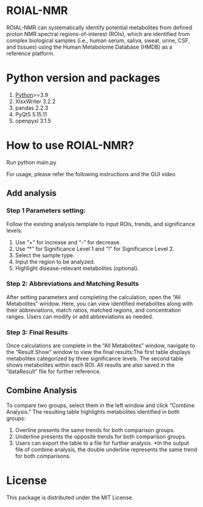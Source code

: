 # ROIAL-NMR
ROIAL-NMR can systematically identify potential metabolites from defined proton NMR spectral regions-of-interest (ROIs), which are identified from complex biological samples (i.e., human serum, saliva, sweat, urine, CSF, and tissues) using the Human Metabolome Database (HMDB) as a reference platform.


#  Python version and packages
1. [Python](https://www.anaconda.com/download/)>=3.9
2. XlsxWriter 3.2.2
3. pandas 2.2.3
4. PyQt5  5.15.11
5. openpyxl 3.1.5


#  How to use ROIAL-NMR?
Run python main.py

For usage, please refer the following instructions and the GUI video


##  Add analysis

### Step 1 Parameters setting: 
Follow the existing analysis template to input ROIs, trends, and significance levels:
1.	Use “+” for increase and “-” for decrease.
2.	Use “*” for Significance Level 1 and “!” for Significance Level 2.
3.	Select the sample type.
4.	Input the region to be analyzed.
5.	Highlight disease-relevant metabolites (optional).

###  Step 2: Abbreviations and Matching Results
After setting parameters and completing the calculation, open the “All Metabolites” window. Here, you can view identified metabolites along with their abbreviations, match ratios, matched regions, and concentration ranges. Users can modify or add abbreviations as needed.

###  Step 3: Final Results
Once calculations are complete in the “All Metabolites” window, navigate to the “Result Show” window to view the final results:The first table displays metabolites categorized by three significance levels. The second table shows metabolites within each ROI. All results are also saved in the “dataResult” file for further reference.


##  Combine Analysis
To compare two groups, select them in the left window and click “Combine Analysis.” The resulting table highlights metabolites identified in both groups:
1.	Overline presents the same trends for both comparison groups.
2.	Underline presents the opposite trends for both comparison groups.
3.	Users can export the table to a file for further analysis.
*In the output file of combine analysis, the double underline represents the same trend for both comparisons.

# License

This package is distributed under the MIT License.
